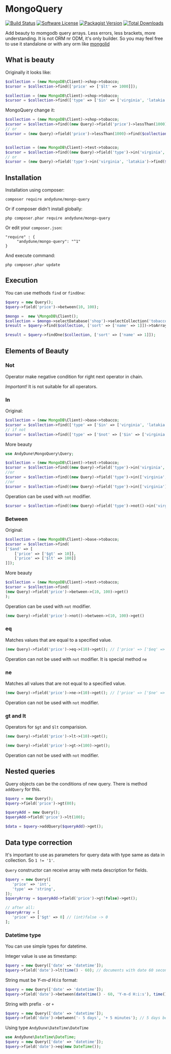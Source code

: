 # MongoQuery

[![Build Status](https://travis-ci.org/AndyDune/MongoQuery.svg?branch=master)](https://travis-ci.org/AndyDune/MongoQuery)
[![Software License](https://img.shields.io/badge/license-MIT-brightgreen.svg?style=flat-square)](LICENSE)
[![Packagist Version](https://img.shields.io/packagist/v/andydune/mongo-query.svg?style=flat-square)](https://packagist.org/packages/andydune/mongo-query)
[![Total Downloads](https://img.shields.io/packagist/dt/andydune/mongo-query.svg?style=flat-square)](https://packagist.org/packages/andydune/mongo-query)


Add beauty to momgodb query arrays. Less errors, less brackets, more understanding. It is not ORM nr ODM, it's only builder. So you may feel free to use it standalone or with any orm like [mongolid](https://github.com/leroy-merlin-br/mongolid)

## What is beauty
Originally it looks like:
```php
$collection = (new MongoDB\Client)->shop->tobacco;
$cursor = $collection->find(['price' => ['$lt' => 1000]]);

$collection = (new MongoDB\Client)->shop->tobacco;
$cursor = $collection->find(['type' => ['$in' => ['virginia', 'latakia']]]); // 3 brackets at once
```
MongoQuery change it:
```php
$collection = (new MongoDB\Client)->shop->tobacco;
$cursor = $collection->find((new Query)->field('price')->lessThan(1000)->get());
// or
$cursor = (new Query)->field('price')->lessThan(1000)->find($collection);


$collection = (new MongoDB\Client)->test->tobacco;
$cursor = $collection->find((new Query)->field('type')->in('virginia', 'latakia')->get());
// or 
$cursor = (new Query)->field('type')->in('virginia', 'latakia')->find($collection)

```


Installation
------------

Installation using composer:

```
composer require andydune/mongo-query
```
Or if composer didn't install globally:
```
php composer.phar require andydune/mongo-query
```
Or edit your `composer.json`:
```
"require" : {
     "andydune/mongo-query": "^1"
}

```
And execute command:
```
php composer.phar update
```

## Execution

You can use methods `find` or `findOne`: 

```php
$query = new Query();
$query->field('price')->between(10, 100);

$mongo =  new \MongoDB\Client();
$collection = $mongo->selectDatabase('shop')->selectCollection('tobacco');
$result = $query->find($collection, ['sort' => ['name' => 1]])->toArray();

$result = $query->findOne($collection, ['sort' => ['name' => 1]]);
```

## Elements of Beauty

### Not

Operator make negative condition for right next operator in chain.

*Important!* It is not suitable for all operators.

### In

Original:
```php
$collection = (new MongoDB\Client)->base->tobacco;
$cursor = $collection->find(['type' => ['$in' => ['virginia', 'latakia']]]);
// if not
$cursor = $collection->find(['type' => ['$not' => ['$in' => ['virginia', 'latakia']]]]); // to many brackets
```

More beauty
```php
use AndyDune\MongoQuery\Query;

$collection = (new MongoDB\Client)->test->tobacco;
$cursor = $collection->find((new Query)->field('type')->in('virginia', 'latakia')->get());
//or 
$cursor = $collection->find((new Query)->field('type')->in(['virginia', 'latakia'])->get());
//or 
$cursor = $collection->find((new Query)->field('type')->in(['virginia'], 'latakia')->get());
```
Operation can be used with `not` modifier.
```php
$cursor = $collection->find((new Query)->field('type')->not()->in('virginia', 'latakia')->get());
```

### Between

Original:
```php
$collection = (new MongoDB\Client)->base->tobacco;
$cursor = $collection->find(
['$and' => [
    ['price' => ['$gt' => 10]],
    ['price' => ['$lt' => 100]]
]]);
```

More beauty
```php
$collection = (new MongoDB\Client)->test->tobacco;
$cursor = $collection->find(
(new Query)->field('price')->between->(10, 100)->get()
);
```

Operation can be used with `not` modifier.
```php
(new Query)->field('price')->not()->between->(10, 100)->get()
```

### eq 

Matches values that are equal to a specified value.

```php
(new Query)->field('price')->eq->(10)->get(); // ['price' => ['$eq' => 10]]

```

Operation can not be used with `not` modifier. It is special method `ne`

### ne 

Matches all values that are not equal to a specified value.

```php
(new Query)->field('price')->ne->(10)->get(); // ['price' => ['$ne' => 10]]

```

Operation can not be used with `not` modifier.


### gt and lt  

Operators for `$gt` and `$lt` comparision. 

```php
(new Query)->field('price')->lt->(10)->get();

(new Query)->field('price')->gt->(100)->get();
```


Operation can not be used with `not` modifier.

## Nested queries

Query objects can be the conditions of new query. There is method `addQuery` for this.

```php
$query = new Query();
$query->field('price')->gt(80);

$queryAdd = new Query();
$queryAdd->field('price')->lt(100);

$data = $query->addQuery($queryAdd)->get();
``` 

## Data type correction

It's important to use as parameters for query data with type same as data in collection.
So `1 != '1'`.

`Query` constructor can receive array with meta description for fields.

```php
$query = new Query([
   'price' => 'int',
   'type' => 'string',
]);
$queryArray = $queryAdd->field('price')->gt(false)->get();

// after all:
$queryArray = [
   'price' => ['$gt' => 0] // (int)false -> 0
];
``` 

### Datetime type

You can use simple types for datetime.

Integer value is use as timestamp:
```php
$query = new Query(['date' => 'datetime']);
$query->field('date')->lt(time() - 60); // documents with date 60 seconds old
``` 

String must be *Y-m-d H:i:s* format: 
```php
$query = new Query(['date' => 'datetime']);
$query->field('date')->between(date(time() - 60, 'Y-m-d H:i:s'), time()); // documents between date 60 seconds old and now
``` 

String with prefix `-` or `+` 
```php
$query = new Query(['date' => 'datetime']);
$query->field('date')->between('- 5 days', '+ 5 minutes'); // 5 days before and 5 minutes to future
``` 

Using type `AndyDune\DateTime\DateTime` 
```php
use AndyDune\DateTime\DateTime;
$query = new Query(['date' => 'datetime']);
$query->field('date')->eq(new DateTime());
``` 
